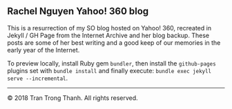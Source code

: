 ## Rachel Nguyen Yahoo! 360 blog

This is a resurrection of my SO blog hosted on Yahoo! 360, recreated in Jekyll / GH Page from the Internet Archive and her blog backup. These posts are some of her best writing and a good keep of our memories in the early year of the Internet.

To preview locally, install Ruby gem `bundler`, then install the `github-pages` plugins set with `bundle install` and finally execute: `bundle exec jekyll serve --incremental`.

---
© 2018 Tran Trong Thanh. All rights reserved.
